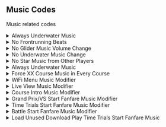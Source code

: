 ## Music Codes

Music related codes

<details>
<summary>Always Underwater Music</summary>

Music will sound like if you're underwater, works in every course

```armv7
003C6C80 EA000000
003C6DC0 3F800000
```
</details>

<details>
<summary>No Frontrunning Beats</summary>

No Frontrunning beats in first place

```armv7
003C7E0C E3A01000
```
</details>

<details>
<summary>No Glider Music Volume Change</summary>

Music will not be lowered when gliding

```armv7
003C7EDC E12FFF1E
```
</details>

<details>
<summary>No Underwater Music Change</summary>

Normal music underwater

```armv7
003C8018 E12FFF1E
```
</details>

<details>
<summary>No Star Music from Other Players</summary>

Other player's star musics don't play

```armv7
003CF7CC 00000000
```
</details>

<details>
<summary>Always Underwater Music</summary>

Music will sound like if you're underwater, works in every course

```armv7
003C6C80 EA000000
003C6DC0 3F800000
```
</details>

<details>
<summary>Force XX Course Music in Every Course</summary>

Forces specific course music in every track
XX: Course IDs: https://tcrf.net/Notes:Mario_Kart_7#Course

```armv7
003D367C E3A010XX
```
</details>


<details>
<summary>WiFi Menu Music Modifier</summary>

Changes WiFi Menu music.

XX: BCSAR Index ID
Music IDs can be found here: https://tcrf.net/Notes:Mario_Kart_7
Can also play sound effects and sequenced music

```armv7
003D14F0 010000XX
```
</details>

<details>
<summary>Live View Music Modifier</summary>

Changes Live View music

XX: BCSAR Index ID
Music IDs can be found here: https://tcrf.net/Notes:Mario_Kart_7
Can also play sound effects and sequenced music

```armv7
003D36F0 010000XX
```
</details>

<details>
<summary>Course Intro Music Modifier</summary>

Changes Course Intro music

XX: BCSAR Index ID
Music IDs can be found here: https://tcrf.net/Notes:Mario_Kart_7
Can also play sound effects and sequenced music

```armv7
003D3700 010000XX
```
</details>

<details>
<summary>Grand Prix/VS Start Fanfare Music Modifier</summary>

Changes Grand Prix/VS Start Fanfare music

XX: BCSAR Index ID
Music IDs can be found here: https://tcrf.net/Notes:Mario_Kart_7
Can also play sound effects and sequenced music

```armv7
003D36F4 010000XX
```
</details>

<details>
<summary>Time Trials Start Fanfare Music Modifier</summary>

Changes Time Trials Start Fanfare music

XX: BCSAR Index ID
Music IDs can be found here: https://tcrf.net/Notes:Mario_Kart_7
Can also play sound effects and sequenced music

```armv7
003D36F8 010000XX
```
</details>

<details>
<summary>Battle Start Fanfare Music Modifier</summary>

Changes Battle Start Fanfare music

XX: BCSAR Index ID
Music IDs can be found here: https://tcrf.net/Notes:Mario_Kart_7
Can also play sound effects and sequenced music

```armv7
003D36FC 010000XX
```
</details>

<details>
<summary>Load Unused Download Play Time Trials Start Fanfare Music</summary>

Changes Battle Start Fanfare music

Replaces Time Trials fanfare music with unused one from Download Play

```armv7
003D36F8 01000306
```
</details>